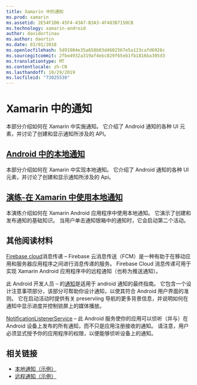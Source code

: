 ```yaml
---
title: Xamarin 中的通知
ms.prod: xamarin
ms.assetid: 2E54F1D0-45F4-43A7-B3A3-4F483B7150CB
ms.technology: xamarin-android
author: davidortinau
ms.author: daortin
ms.date: 03/01/2018
ms.openlocfilehash: 5d91904e35a658b03d4602567e5a123cafd6926c
ms.sourcegitcommit: 2fbe4932a319af4ebc829f65eb1fb1816ba305d3
ms.translationtype: MT
ms.contentlocale: zh-CN
ms.lasthandoff: 10/29/2019
ms.locfileid: "73025538"
---
```

# <a name="notifications-in-xamarinandroid"></a>Xamarin 中的通知

本部分介绍如何在 Xamarin 中实施通知。 它介绍了 Android 通知的各种 UI 元素，并讨论了创建和显示通知所涉及的 API。

## <a name="local-notifications-in-androidlocal-notificationsmd"></a>[Android 中的本地通知](local-notifications.md)

本部分介绍如何在 Xamarin 中实现本地通知。 它介绍了 Android 通知的各种 UI 元素，并讨论了创建和显示通知所涉及的 Api。

## <a name="walkthrough---using-local-notifications-in-xamarinandroidlocal-notifications-walkthroughmd"></a>[演练-在 Xamarin 中使用本地通知](local-notifications-walkthrough.md)  

本演练介绍如何在 Xamarin Android 应用程序中使用本地通知。 它演示了创建和发布通知的基础知识。 当用户单击通知银箱中的通知时，它会启动第二个活动。 

## <a name="further-reading"></a>其他阅读材料

[Firebase cloud](~/android/data-cloud/google-messaging/firebase-cloud-messaging.md)消息传递 &ndash; Firebase 云消息传送（FCM）是一种有助于在移动应用和服务器应用程序之间进行消息传递的服务。 Firebase Cloud 消息传递可用于实现 Xamarin Android 应用程序中的远程通知（也称为推送通知）。

此 Android 开发人员 &ndash; 的[通知](https://developer.android.com/guide/topics/ui/notifiers/notifications.html)是适用于 android 通知的最终指南。 它包含一个设计注意事项部分，该部分可帮助你设计通知，以使其符合 Android 用户界面的准则。 它在启动活动时提供有关 preserviing 导航的更多背景信息，并说明如何在通知中显示进度并控制锁屏上的媒体播放。

[NotificationListenerService](xref:Android.Service.Notification.NotificationListenerService) &ndash; 此 Android 服务使你的应用可以侦听（并与）在 Android 设备上发布的所有通知，而不只是应用注册接收的通知。
请注意，用户必须显式授予你的应用程序的权限，以便能够侦听设备上的通知。

## <a name="related-links"></a>相关链接

- [本地通知（示例）](https://docs.microsoft.com/samples/xamarin/monodroid-samples/localnotifications)
- [远程通知（示例）](https://docs.microsoft.com/samples/xamarin/monodroid-samples/remotenotifications)
